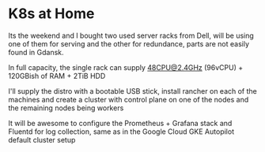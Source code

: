 # K8s at Home

Its the weekend and I bought two used server racks from Dell, will be using one
of them for serving and the other for redundance, parts are not easily found in
Gdansk.

In full capacity, the single rack can supply 48CPU@2.4GHz (96vCPU) + 120GBish
of RAM + 2TiB HDD

I'll supply the distro with a bootable USB stick, install rancher on each of
the machines and create a cluster with control plane on one of the nodes and
the remaining nodes being workers

It will be awesome to configure the Prometheus + Grafana stack and Fluentd for
log collection, same as in the Google Cloud GKE Autopilot default cluster setup
